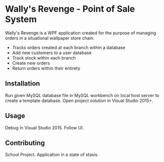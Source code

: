 # Wally's Revenge - Point of Sale System

Wally's Revenge is a WPF application created for the purpose of managing orders in a situational wallpaper store chain.
  - Tracks orders created at each branch within a database
  - Add new customers to a user database
  - Track stock within each branch
  - Create new orders 
  - Return orders within their entirety

## Installation

Run given MySQL database file in MySQL workbench on local host server to create a template database.
Open project solution in Visual Studio 2015+.


## Usage
Debug in Visual Studio 2015. 
Follow UI.


## Contributing
School Project. Application in a state of stasis.
